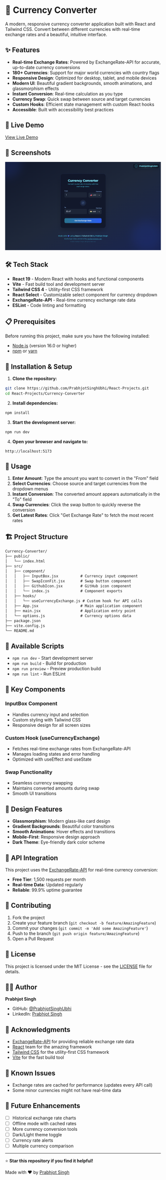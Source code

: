 # 💱 Currency Converter

A modern, responsive currency converter application built with React and Tailwind CSS. Convert between different currencies with real-time exchange rates and a beautiful, intuitive interface.

## ✨ Features

- **Real-time Exchange Rates**: Powered by ExchangeRate-API for accurate, up-to-date currency conversions
- **180+ Currencies**: Support for major world currencies with country flags
- **Responsive Design**: Optimized for desktop, tablet, and mobile devices
- **Modern UI**: Beautiful gradient backgrounds, smooth animations, and glassmorphism effects
- **Instant Conversion**: Real-time calculation as you type
- **Currency Swap**: Quick swap between source and target currencies
- **Custom Hooks**: Efficient state management with custom React hooks
- **Accessible**: Built with accessibility best practices

## 🚀 Live Demo

[View Live Demo](https://your-demo-url.com) <!-- Add your deployment URL -->

## 📸 Screenshots

![Currency Converter Screenshot](./public/image.png) <!-- Add screenshot -->

## 🛠️ Tech Stack

- **React 19** - Modern React with hooks and functional components
- **Vite** - Fast build tool and development server
- **Tailwind CSS 4** - Utility-first CSS framework
- **React Select** - Customizable select component for currency dropdown
- **ExchangeRate-API** - Real-time currency exchange rate data
- **ESLint** - Code linting and formatting

## 📋 Prerequisites

Before running this project, make sure you have the following installed:

- [Node.js](https://nodejs.org/) (version 16.0 or higher)
- [npm](https://www.npmjs.com/) or [yarn](https://yarnpkg.com/)

## 🔧 Installation & Setup

1. **Clone the repository:**
```bash
git clone https://github.com/PrabhjotSinghUbhi/React-Projects.git
cd React-Projects/Currency-Converter
```

2. **Install dependencies:**
```bash
npm install
```

3. **Start the development server:**
```bash
npm run dev
```

4. **Open your browser and navigate to:**
```
http://localhost:5173
```

## 📖 Usage

1. **Enter Amount**: Type the amount you want to convert in the "From" field
2. **Select Currencies**: Choose source and target currencies from the dropdown menus
3. **Instant Conversion**: The converted amount appears automatically in the "To" field
4. **Swap Currencies**: Click the swap button to quickly reverse the conversion
5. **Get Latest Rates**: Click "Get Exchange Rate" to fetch the most recent rates

## 🏗️ Project Structure

```
Currency-Converter/
├── public/
│   └── index.html
├── src/
│   ├── component/
│   │   ├── InputBox.jsx          # Currency input component
│   │   ├── SwapIconFit.jsx       # Swap button component
│   │   ├── GithubIcon.jsx        # GitHub icon component
│   │   └── index.js              # Component exports
│   ├── hooks/
│   │   └── useCurrencyExchange.js # Custom hook for API calls
│   ├── App.jsx                   # Main application component
│   ├── main.jsx                  # Application entry point
│   └── options.js                # Currency options data
├── package.json
├── vite.config.js
└── README.md
```

## 🔧 Available Scripts

- `npm run dev` - Start development server
- `npm run build` - Build for production
- `npm run preview` - Preview production build
- `npm run lint` - Run ESLint

## 🌟 Key Components

### InputBox Component
- Handles currency input and selection
- Custom styling with Tailwind CSS
- Responsive design for all screen sizes

### Custom Hook (useCurrencyExchange)
- Fetches real-time exchange rates from ExchangeRate-API
- Manages loading states and error handling
- Optimized with useEffect and useState

### Swap Functionality
- Seamless currency swapping
- Maintains converted amounts during swap
- Smooth UI transitions

## 🎨 Design Features

- **Glassmorphism**: Modern glass-like card design
- **Gradient Backgrounds**: Beautiful color transitions
- **Smooth Animations**: Hover effects and transitions
- **Mobile-First**: Responsive design approach
- **Dark Theme**: Eye-friendly dark color scheme

## 🔗 API Integration

This project uses the [ExchangeRate-API](https://exchangerate-api.com/) for real-time currency conversion:

- **Free Tier**: 1,500 requests per month
- **Real-time Data**: Updated regularly
- **Reliable**: 99.9% uptime guarantee

## 🤝 Contributing

1. Fork the project
2. Create your feature branch (`git checkout -b feature/AmazingFeature`)
3. Commit your changes (`git commit -m 'Add some AmazingFeature'`)
4. Push to the branch (`git push origin feature/AmazingFeature`)
5. Open a Pull Request

## 📝 License

This project is licensed under the MIT License - see the [LICENSE](LICENSE) file for details.

## 👨‍💻 Author

**Prabhjot Singh**
- GitHub: [@PrabhjotSinghUbhi](https://github.com/PrabhjotSinghUbhi)
- LinkedIn: [Prabhjot Singh](https://www.linkedin.com/in/prabhjot-singh-0a7780306)

## 🙏 Acknowledgments

- [ExchangeRate-API](https://exchangerate-api.com/) for providing reliable exchange rate data
- [React](https://reactjs.org/) team for the amazing framework
- [Tailwind CSS](https://tailwindcss.com/) for the utility-first CSS framework
- [Vite](https://vitejs.dev/) for the fast build tool

## 🐛 Known Issues

- Exchange rates are cached for performance (updates every API call)
- Some minor currencies might not have real-time data

## 🔮 Future Enhancements

- [ ] Historical exchange rate charts
- [ ] Offline mode with cached rates
- [ ] More currency conversion tools
- [ ] Dark/Light theme toggle
- [ ] Currency rate alerts
- [ ] Multiple currency comparison

---

⭐ **Star this repository if you find it helpful!**

Made with ❤️ by [Prabhjot Singh](https://github.com/PrabhjotSinghUbhi)
